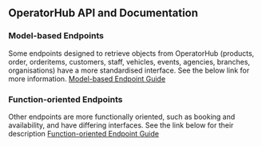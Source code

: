 ## OperatorHub API and Documentation

### Model-based Endpoints
Some endpoints designed to retrieve objects from OperatorHub (products, order, orderitems, customers, staff, vehicles, events, agencies, branches, organisations) have a more standardised interface. See the below link for more information.
[Model-based Endpoint Guide](https://github.com/Junction6/API/blob/V1/Docs/api-guide.md)

### Function-oriented Endpoints
Other endpoints are more functionally oriented, such as booking and availability, and have differing interfaces. See the link below for their description
[Function-oriented Endpoint Guide](https://junction6travel.com/apidocs/class-V1Service.html)
